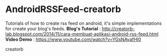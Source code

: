 AndroidRSSFeed-creatorb
=======================

Tutorials of how to create rss feed on android, it's simple implementations for create your blog's feeds.
<b>Blog's Tutorial</b>	: http://creatorb-lab.blogspot.com/2014/11/cara-membuat-aplikasi-android-rss-feed.html<br>
<b>Video Demo</b>	: https://www.youtube.com/watch?v=YGsNAyafHI0

creatorb
